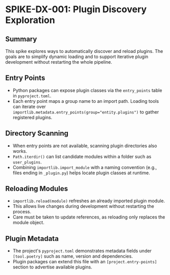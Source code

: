 # SPIKE-DX-001: Plugin Discovery Exploration

## Summary
This spike explores ways to automatically discover and reload plugins.
The goals are to simplify dynamic loading and to support iterative plugin
development without restarting the whole pipeline.

## Entry Points
- Python packages can expose plugin classes via the `entry_points` table in
  `pyproject.toml`.
- Each entry point maps a group name to an import path. Loading tools can iterate
  over `importlib.metadata.entry_points(group="entity.plugins")` to gather
  registered plugins.

## Directory Scanning
- When entry points are not available, scanning plugin directories also works.
- `Path.iterdir()` can list candidate modules within a folder such as
  `user_plugins`.
- Combining `importlib.import_module` with a naming convention (e.g., files
  ending in `_plugin.py`) helps locate plugin classes at runtime.

## Reloading Modules
- `importlib.reload(module)` refreshes an already imported plugin module.
- This allows live changes during development without restarting the process.
- Care must be taken to update references, as reloading only replaces the
  module object.

## Plugin Metadata
- The project's `pyproject.toml` demonstrates metadata fields under
  `[tool.poetry]` such as name, version and dependencies.
- Plugin packages can extend this file with an `[project.entry-points]` section
  to advertise available plugins.

